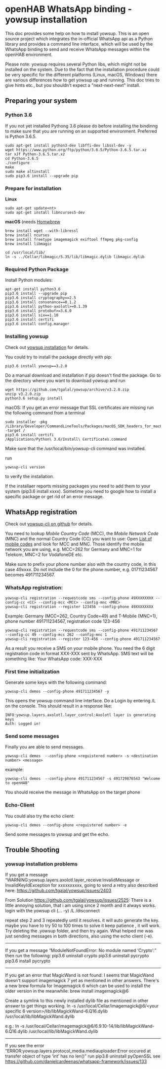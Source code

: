 # openHAB WhatsApp binding - yowsup installation

This doc provides some help on how to install yowsup. This is an open source project which integrates the in-official WhatsApp api as a Python library and provides a command line interface, which will be used by the WhatsApp binding to send and receive WhatsApp messages within the openHAB environment.

Please note: yowsup requires several Python libs, which might not be installed on the system. Due to the fact that the installation procedure could be very specific for the different platforms (Linux, macOS, Windows) there are various differences how to get yowsup up and running. This doc tries to give hints etc., but you shouldn't expect a "next-next-next" install.

## Preparing your system

###  Python 3.6
If you not yet installed Pythong 3.6 please do before installing the bindinng to make sure that you are running on an supported environment. Preferred is Python 3.6.5.
```
sudo apt-get install python3-dev libffi-dev libssl-dev -y
wget https://www.python.org/ftp/python/3.6.5/Python-3.6.5.tar.xz
tar xJf Python-3.6.5.tar.xz
cd Python-3.6.5
./configure
make
sudo make altinstall
sudo pip3.6 install --upgrade pip
```
### Prepare for installation

**Linux**
```
sudo apt-get update<nt>
sudo apt-get install libncurses5-dev
```
**macOS** (needs [Homwbrew](https://www.howtogeek.com/211541/homebrew-for-os-x-easily-installs-desktop-apps-and-terminal-utilities/)

```
brew install wget --with-libressl
brew install ncurses
brew install freetype imagemagick exiftool ffmpeg pkg-config
brew install libmagic

cd /usr/local/lib/
ln -s ../Cellar/libmagic/5.35/lib/libmagic.dylib libmagic.dylib
```
### Required Python Package

Install Python modules:
```
apt-get install python3.6
pip3.6 install --upgrade pip
pip3.6 install cryptography==2.5
pip3.6 install consonance==0.1.2
pip3.6 install python-axolotl>=0.1.39
pip3.6 install protobuf>=3.6.0
pip3.6 install six==1.10
pip3.6 install certifi
pip3.6 install config.manager
```

### Installing yowsup

Check out [yowsup installation](https://github.com/tgalal/yowsup#installation) for details.

You could try to install the package directly with pip:
```
pip3.6 install yowsup==3.2.0
```
Do a manual download and installation if pip doesn't find the package.
Go to the directory where you want to download yowsup and run

```
wget https://github.com/tgalal/yowsup/archive/v3.2.0.zip
unzip v3.2.0.zip
python3.6 setup.py install
```

macOS: If you get an error message that SSL certificates are missing run the following command from a terminal
```
sudo installer -pkg /Library/Developer/CommandLineTools/Packages/macOS_SDK_headers_for_macOS_10.14.pkg -target /
pip3.6 install certifi
/Applications/Python\ 3.6/Install\ Certificates.command 
```

Make sure that the /usr/local/bin/yowsup-cli command was installed.

run
```
yowsup-cli version
```
to verify the installation.

If the installaer reports missing packages you need to add them to your system (pip3.6 install xxxx). Sometime you need to google how to install a specific package or get rid of an error message.

## WhatsApp registration

Check out [yowsup-cli on github](https://github.com/tgalal/yowsup/wiki/yowsup-cli) for details.

You need to lookup _Mobile Country Code_ (MCC), the _Mobile Network Code_ (MNC) and the normal Country Code (CC) you want to use: Open [List of mobile codes](https://en.wikipedia.org/wiki/Mobile_country_code) and look for MCC and MNC. Those identify the mobile network you are using, e.g. MCC=262 for Germany and MNC=1 for Telekom, MNC=2 for VodafoneDE etc.

Make sure to prefix your phone number also with the country code, in this case 49xxxx. Do not include the 0 for the phone number, e.g. 01711234567 becomes 491711234567.

### WhatsApp registration:
```
yowsup-cli registration --requestcode sms --config-phone 49XXXXXXXX --config-cc <CC> --config-mcc <MCC> --config-mnc <MNC>
yowsup-cli registration --register 123456 --config-phone 49XXXXXXXX
```
Example: 
Germany (MCC=262, Country Code=49) and T-Mobile (MNC=1), phone number 491711234567, registration code 123-456
```
yowsup-cli registration --requestcode sms --config-phone 491711234567 --config-cc 49 --config-mcc 262 --config-mnc 1
yowsup-cli registration --register 123-456 --config-phone 491711234567
```

As a result you receive a SMS on your mobile phone. You need the 6 digit registration code in format XXX-XXX sent by WhatsApp. SMS text will be something like:
Your WhatsApp code: XXX-XXX

### First time initialization

Generate some keys with the following command:
```
yowsup-cli demos --config-phone 491711234567 -y
```
This opens the yowsup command line interface.
Do a Login by entering /L on the console. This should result in a response like:
```
INFO:yowsup.layers.axolotl.layer_control:Axolotl layer is generating keys
Auth: Logged in!
```

### Send some messages

Finally you are able to send messages.
```
yowsup-cli demos  --config-phone <reguistered number> -s <destination number> <message>
```
example: 
```
yowsup-cli demos  --config-phone 491711234567 -s 491729876543 "Welcome to openHAB"
```

You should receive the message in WhatsApp on the target phone

### Echo-Client

You could also try the echo client:
```
yowsup-cli demos --config-phone <reguistered number> -e
```

Send some messages to yowsup and get the echo.

## Trouble Shooting

### yowsup installation problems

If you get a message “WARNING:yowsup.layers.axolotl.layer_receive:InvalidMessage or InvalidKeyIdException for xxxxxxxxxx, going to send a retry
also described here: https://github.com/tgalal/yowsup/issues/2403

From Solution https://github.com/tgalal/yowsup/issues/2525:
There is a little annoying solution, that i am using since 2 month and it always works.
login with the yowsup cli (... -y)
/L
/disconnect

repeat step 2 and 3 repeatedly until it resolves. it will auto generate the key.
maybe you have to try 50 to 100 times to solve it keep patience , it will work.
Try deleting the .yowsup folder, and then try again.
What helped me was just sending messages in both directions, also using the echo client (-e).

---

If you get a message “ModuleNotFoundError: No module named ‘Crypto’:” then run the following:
pip3.6 uninstall crypto
pip3.6 uninstall pycrypto
pip3.6 install pycrypto

---

If you get an error that MagicWand is not found: I seems that MagicWand doesn't support imagemagick 7 yet as mentioned in other answers.
There's a new brew formula for Imagemagick 6 which can be used to install the older version in the meanwhile:
brew install imagemagick@6

Create a symlink to this newly installed dylib file as mentioned in other answer to get things working.
ln -s /usr/local/Cellar/imagemagick@6/<your specific 6 version>/lib/libMagickWand-6.Q16.dylib /usr/local/lib/libMagickWand.dylib

e.g.: ln -s /usr/local/Cellar/imagemagick@6/6.9.10-14/lib/libMagickWand-6.Q16.dylib /usr/local/lib/libMagickWand.dylib

---

If you see the error “ERROR:yowsup.layers.protocol_media.mediauploader:Error occured at transfer object of type ‘int’ has no len()” run
pip3.6 uninstall pyOpenSSL
see https://github.com/danielcardeenas/whatsapp-framework/issues/133

